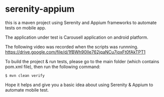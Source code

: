 # serenity-appium

this is a maven project using Serenity and Appium frameworks to automate tests on mobile app.

The application under test is Carousell application on android platform.

The following video was recorded when the scripts was runnning.
https://drive.google.com/file/d/1fBWh90IIe762jqaNCu7joxFt0fAkTPT1

To build the project & run tests, please go to the main folder (which contains pom.xml file), then run the following command:

`$ mvn clean verify`

Hope it helps and give you a basic idea about using Serenity & Appium to automate mobile test.
